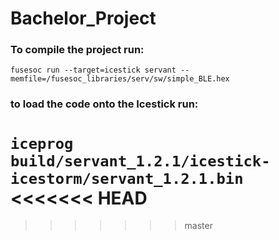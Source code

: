 # Bachelor_Project

### To compile the project run:
```fusesoc run --target=icestick servant --memfile=/fusesoc_libraries/serv/sw/simple_BLE.hex```

### to load the code onto the Icestick run:
```iceprog build/servant_1.2.1/icestick-icestorm/servant_1.2.1.bin```
<<<<<<< HEAD
=======

>>>>>>> master
